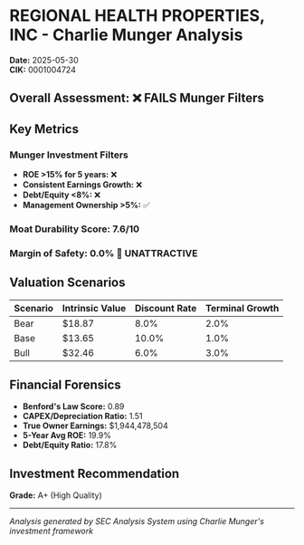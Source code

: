# REGIONAL HEALTH PROPERTIES, INC - Charlie Munger Analysis

**Date:** 2025-05-30  
**CIK:** 0001004724

## Overall Assessment: ❌ **FAILS** Munger Filters

## Key Metrics

### Munger Investment Filters
- **ROE >15% for 5 years:** ❌
- **Consistent Earnings Growth:** ❌
- **Debt/Equity <8%:** ❌
- **Management Ownership >5%:** ✅

### Moat Durability Score: 7.6/10

### Margin of Safety: 0.0% 🔴 **UNATTRACTIVE**

## Valuation Scenarios

| Scenario | Intrinsic Value | Discount Rate | Terminal Growth |
|----------|----------------|---------------|-----------------|
| Bear     | $18.87 | 8.0% | 2.0% |
| Base     | $13.65 | 10.0% | 1.0% |
| Bull     | $32.46 | 6.0% | 3.0% |

## Financial Forensics

- **Benford's Law Score:** 0.89
- **CAPEX/Depreciation Ratio:** 1.51
- **True Owner Earnings:** $1,944,478,504
- **5-Year Avg ROE:** 19.9%
- **Debt/Equity Ratio:** 17.8%

## Investment Recommendation

**Grade:** A+ (High Quality)

---
*Analysis generated by SEC Analysis System using Charlie Munger's investment framework*
